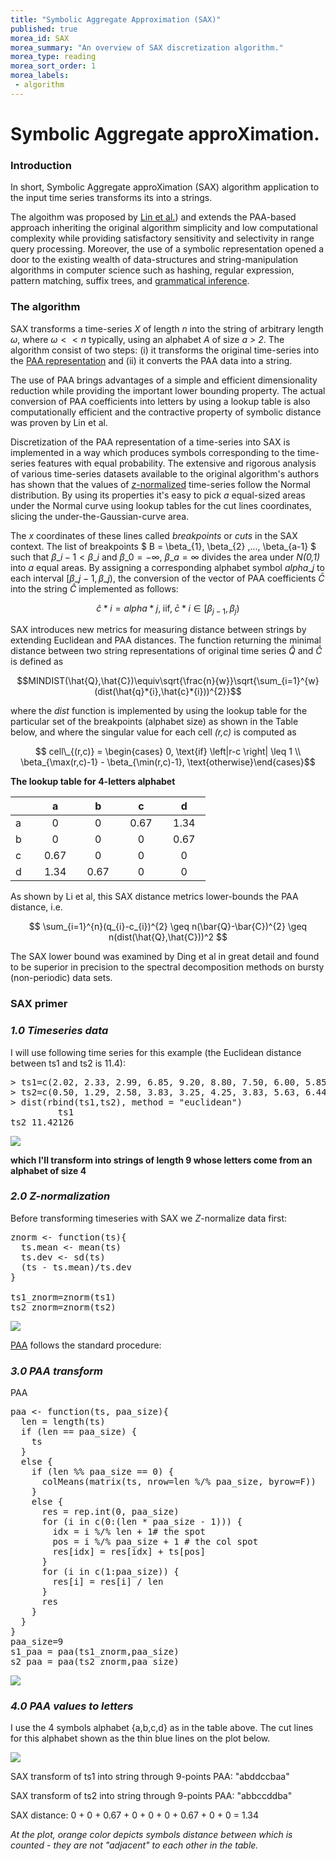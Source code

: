 ```yaml
---
title: "Symbolic Aggregate Approximation (SAX)"
published: true
morea_id: SAX
morea_summary: "An overview of SAX discretization algorithm."
morea_type: reading
morea_sort_order: 1
morea_labels:
 - algorithm
---
```


# Symbolic Aggregate approXimation.

### Introduction
In short, Symbolic Aggregate approXimation (SAX) algorithm application to the input time series transforms its into a strings.

The algoithm was proposed by [Lin et al.](http://www.cs.ucr.edu/~eamonn/SAX.htm)) and extends the PAA-based approach inheriting the original algorithm simplicity and low computational complexity while providing satisfactory sensitivity and selectivity in range query processing. Moreover, the use of a symbolic representation opened a door to the existing wealth of data-structures and string-manipulation algorithms in computer science such as hashing, regular expression, pattern matching, suffix trees, and [grammatical inference](http://grammarviz2.github.io/grammarviz2_site/).

### The algorithm
SAX transforms a time-series *X* of length *n* into the string of arbitrary length $\omega$, where $\omega << n$ typically, using an alphabet *A* of size *a > 2*. The algorithm consist of two steps: (i) it transforms the original time-series into the [PAA representation](PAA.html) and (ii) it converts the PAA data into a string.

The use of PAA brings advantages of a simple and efficient dimensionality reduction while providing the important lower bounding property. The actual conversion of PAA coefficients into letters by using a lookup table is also computationally efficient and the contractive property of symbolic distance was proven by Lin et al.

Discretization of the PAA representation of a time-series into SAX is implemented in a way which produces symbols corresponding to the time-series features with equal probability. The extensive and rigorous analysis of various time-series datasets available to the original algorithm's authors has shown that the values of [_z_-normalized](znorm.html) time-series  follow the Normal distribution. By using its properties it's easy to pick *a* equal-sized areas under the Normal curve using lookup tables for the cut lines coordinates, slicing the under-the-Gaussian-curve area.

The *x* coordinates of these lines called _breakpoints_ or _cuts_ in the SAX context. The list of breakpoints $ B = \beta\_{1}, \beta\_{2} ,..., \beta\_{a-1} $ such that $\beta\_{i-1}<\beta\_{i}$ and $\beta\_{0}=-\infty$, $\beta\_{a}=\infty$ divides the area under *N(0,1)* into *a* equal areas. By assigning a corresponding alphabet symbol $alpha\_{j}$ to each interval $[\beta\_{j-1},\beta\_{j})$, the conversion of the vector of PAA coefficients $\bar{C}$ into the string $\hat{C}$ implemented as follows:

$$ \hat{c} * {i} = alpha * {j}, \; \text{iif}, \; \bar{c}*{i} \in [ \beta_{j-1}, \beta_{j} ) $$

SAX introduces new metrics for measuring distance between strings by extending Euclidean and PAA distances.
The function returning the minimal distance between two string representations of original time series $\hat{Q}$ and $\hat{C}$ is defined as

$$MINDIST(\hat{Q},\hat{C})\equiv\sqrt{\frac{n}{w}}\sqrt{\sum_{i=1}^{w}(dist(\hat{q}*{i},\hat{c}*{i}))^{2}}$$

where the *dist* function is implemented by using the lookup table for the particular set of the breakpoints (alphabet size) as shown
in the Table below, and where the singular value for each cell *(r,c)* is computed as

$$ cell\_{(r,c)} = \begin{cases} 0, \text{if} \left|r-c \right| \leq 1 \\ \beta_{\max(r,c)-1} - \beta_{\min(r,c)-1}, \text{otherwise}\end{cases}$$


**The lookup table for 4-letters alphabet**

| &nbsp;&nbsp;&nbsp;&nbsp;&nbsp;        | &nbsp;&nbsp;&nbsp;&nbsp;&nbsp;a&nbsp;&nbsp;&nbsp;&nbsp;&nbsp;          | &nbsp;&nbsp;&nbsp;&nbsp;&nbsp;b&nbsp;&nbsp;&nbsp;&nbsp;&nbsp;          | &nbsp;&nbsp;&nbsp;&nbsp;&nbsp;c&nbsp;&nbsp;&nbsp;&nbsp;&nbsp;          | &nbsp;&nbsp;&nbsp;&nbsp;&nbsp;d&nbsp;&nbsp;&nbsp;&nbsp;&nbsp;          |
|:--------|:----------:|:----------:|:----------:|:----------:|
| a       | 0          | 0          | 0.67       | 1.34       |
| b       | 0          | 0          | 0          | 0.67       |
| c       | 0.67       | 0          | 0          | 0          |
| d       | 1.34       | 0.67       | 0          | 0          |


As shown by Li et al, this SAX distance metrics lower-bounds the PAA distance, i.e.

$$ \sum_{i=1}^{n}(q_{i}-c_{i})^{2} \geq n(\bar{Q}-\bar{C})^{2} \geq n(dist(\hat{Q},\hat{C}))^2 $$

The SAX lower bound was examined by Ding et al in great detail and found to be superior in precision to the spectral decomposition methods on bursty (non-periodic) data sets.

### SAX primer

### _1.0 Timeseries data_

I will use following time series for this example (the Euclidean distance between ts1 and ts2 is 11.4):

<pre>
> ts1=c(2.02, 2.33, 2.99, 6.85, 9.20, 8.80, 7.50, 6.00, 5.85, 3.85, 4.85, 3.85, 2.22, 1.45, 1.34)
> ts2=c(0.50, 1.29, 2.58, 3.83, 3.25, 4.25, 3.83, 5.63, 6.44, 6.25, 8.75, 8.83, 3.25, 0.75, 0.72)
> dist(rbind(ts1,ts2), method = "euclidean")
         ts1
ts2 11.42126
</pre>

![](../assets/sax_data.png)

**which I'll transform into strings of length 9 whose letters come from an alphabet of size 4**

### _2.0 Z-normalization_

Before transforming timeseries with SAX we _Z_-normalize data first:

<pre>
znorm <- function(ts){
  ts.mean <- mean(ts)
  ts.dev <- sd(ts)
  (ts - ts.mean)/ts.dev
}

ts1_znorm=znorm(ts1)
ts2_znorm=znorm(ts2)
</pre>

![](../assets/sax_znorm.png)

[PAA](PAA.html) follows the standard procedure:

### _3.0 PAA transform_

PAA
<pre>
paa <- function(ts, paa_size){
  len = length(ts)
  if (len == paa_size) {
    ts
  }
  else {
    if (len %% paa_size == 0) {
      colMeans(matrix(ts, nrow=len %/% paa_size, byrow=F))
    }
    else {
      res = rep.int(0, paa_size)
      for (i in c(0:(len * paa_size - 1))) {
        idx = i %/% len + 1# the spot
        pos = i %/% paa_size + 1 # the col spot
        res[idx] = res[idx] + ts[pos]
      }
      for (i in c(1:paa_size)) {
        res[i] = res[i] / len
      }
      res
    }
  }
}
paa_size=9
s1_paa = paa(ts1_znorm,paa_size)
s2_paa = paa(ts2_znorm,paa_size)
</pre>

![](../assets/sax_paa1.png)

### _4.0 PAA values to letters_

I use the 4 symbols alphabet {a,b,c,d} as in the table above. The cut lines for this alphabet shown as the thin blue lines on the plot below.

![](../assets/sax_distances.png)

SAX transform of ts1 into string through 9-points PAA: "abddccbaa"

SAX transform of ts2 into string through 9-points PAA: "abbccddba"

SAX distance: 0 + 0 + 0.67 + 0 + 0 + 0 + 0.67 + 0 + 0 = 1.34 

_At the plot, orange color depicts symbols distance between which is counted - they are not "adjacent" to each other in the table._